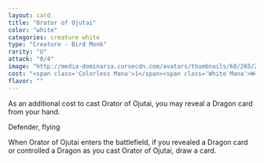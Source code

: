 ```yaml
---
layout: card
title: "Orator of Ojutai"
color: "white"
categories: creature white
type: "Creature - Bird Monk"
rarity: "U"
attack: "0/4"
image: "http://media-dominaria.cursecdn.com/avatars/thumbnails/68/265/200/283/635617515665650685.png"
cost: "<span class='Colorless Mana'>1</span><span class='White Mana'>W</span>"
flavor: ""
---
```


As an additional cost to cast Orator of Ojutai, you may reveal a Dragon card from your hand.

Defender, flying

When Orator of Ojutai enters the battlefield, if you revealed a Dragon card or controlled a Dragon as you cast Orator of Ojutai, draw a card.
